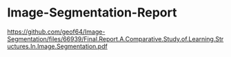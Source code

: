 # Image-Segmentation-Report

https://github.com/geof64/Image-Segmentation/files/66939/Final.Report.A.Comparative.Study.of.Learning.Structures.In.Image.Segmentation.pdf
